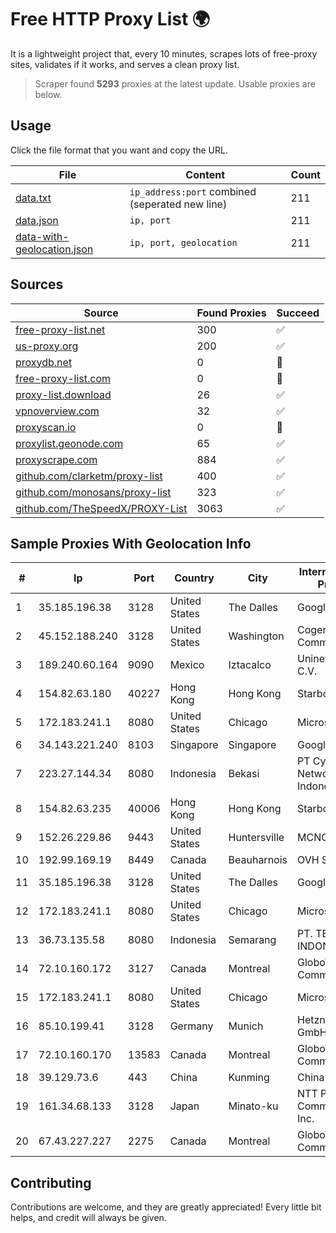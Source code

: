 
# Free HTTP Proxy List 🌍

It is a lightweight project that, every 10 minutes, scrapes lots of free-proxy sites, validates if it works, and serves a clean proxy list.


> Scraper found **5293** proxies at the latest update. Usable proxies are below.

## Usage

Click the file format that you want and copy the URL.


|File|Content|Count|
|----|-------|-----|
|[data.txt](https://raw.githubusercontent.com/themiralay/Proxy-List-World/master/data.txt)|`ip_address:port` combined (seperated new line)|211|
|[data.json](https://raw.githubusercontent.com/themiralay/Proxy-List-World/master/data.json)|`ip, port`|211|
|[data-with-geolocation.json](https://raw.githubusercontent.com/themiralay/Proxy-List-World/master/data-with-geolocation.json)|`ip, port, geolocation`|211|

## Sources

|Source|Found Proxies|Succeed|
|------|-------------|-------|
|[free-proxy-list.net](https://free-proxy-list.net)|300|✅|
|[us-proxy.org](https://www.us-proxy.org)|200|✅|
|[proxydb.net](http://proxydb.net)|0|🚫|
|[free-proxy-list.com](https://free-proxy-list.com/?page=&port=&type%5B%5D=http&type%5B%5D=https&up_time=0&search=Search)|0|🚫|
|[proxy-list.download](https://www.proxy-list.download/HTTP)|26|✅|
|[vpnoverview.com](https://vpnoverview.com/privacy/anonymous-browsing/free-proxy-servers)|32|✅|
|[proxyscan.io](https://www.proxyscan.io)|0|🚫|
|[proxylist.geonode.com](https://proxylist.geonode.com/api/proxy-list?limit=300&page=1&sort_by=lastChecked&sort_type=desc&protocols=http,https)|65|✅|
|[proxyscrape.com](https://api.proxyscrape.com/v2/?request=displayproxies&protocol=http&timeout=10000&country=all&ssl=all&anonymity=all)|884|✅|
|[github.com/clarketm/proxy-list](https://raw.githubusercontent.com/clarketm/proxy-list/master/proxy-list-raw.txt)|400|✅|
|[github.com/monosans/proxy-list](https://raw.githubusercontent.com/monosans/proxy-list/main/proxies/http.txt)|323|✅|
|[github.com/TheSpeedX/PROXY-List](https://raw.githubusercontent.com/TheSpeedX/PROXY-List/master/http.txt)|3063|✅|


## Sample Proxies With Geolocation Info

|#|Ip|Port|Country|City|Internet Service Provider|
|-|--|----|-------|----|-------------------------|
|1|35.185.196.38|3128|United States|The Dalles|Google LLC|
|2|45.152.188.240|3128|United States|Washington|Cogent Communications|
|3|189.240.60.164|9090|Mexico|Iztacalco|Uninet S.A. de C.V.|
|4|154.82.63.180|40227|Hong Kong|Hong Kong|Starbow Ltd|
|5|172.183.241.1|8080|United States|Chicago|Microsoft|
|6|34.143.221.240|8103|Singapore|Singapore|Google LLC|
|7|223.27.144.34|8080|Indonesia|Bekasi|PT Cyber Network Indonesia|
|8|154.82.63.235|40006|Hong Kong|Hong Kong|Starbow Ltd|
|9|152.26.229.86|9443|United States|Huntersville|MCNC|
|10|192.99.169.19|8449|Canada|Beauharnois|OVH SAS|
|11|35.185.196.38|3128|United States|The Dalles|Google LLC|
|12|172.183.241.1|8080|United States|Chicago|Microsoft|
|13|36.73.135.58|8080|Indonesia|Semarang|PT. TELKOM INDONESIA|
|14|72.10.160.172|3127|Canada|Montreal|GloboTech Communications|
|15|172.183.241.1|8080|United States|Chicago|Microsoft|
|16|85.10.199.41|3128|Germany|Munich|Hetzner Online GmbH|
|17|72.10.160.170|13583|Canada|Montreal|GloboTech Communications|
|18|39.129.73.6|443|China|Kunming|China Mobile|
|19|161.34.68.133|3128|Japan|Minato-ku|NTT PC Communications, Inc.|
|20|67.43.227.227|2275|Canada|Montreal|GloboTech Communications|



## Contributing

Contributions are welcome, and they are greatly appreciated! Every
little bit helps, and credit will always be given.

